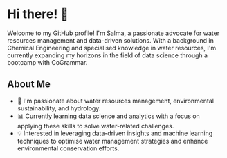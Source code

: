 # Hi there! 👋

Welcome to my GitHub profile! I'm Salma, a passionate advocate for water resources management and data-driven solutions. With a background in Chemical Engineering and specialised knowledge in water resources, I'm currently expanding my horizons in the field of data science through a bootcamp with CoGrammar.
## About Me

- 🌊 I'm passionate about water resources management, environmental sustainability, and hydrology.
- 📊 Currently learning data science and analytics with a focus on applying these skills to solve water-related challenges.
- 💡 Interested in leveraging data-driven insights and machine learning techniques to optimise water management strategies and enhance environmental conservation efforts.
